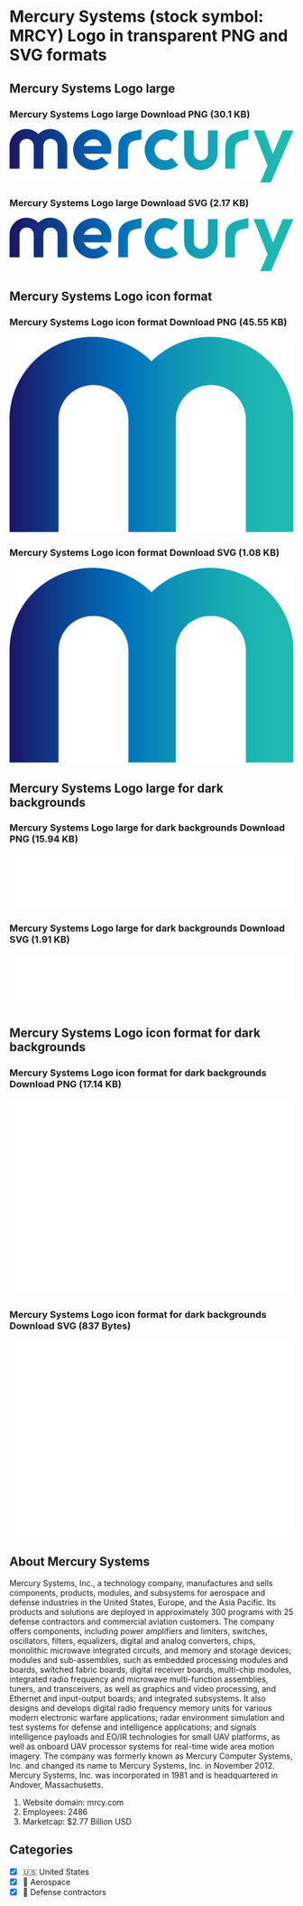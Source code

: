 # Mercury Systems (stock symbol: MRCY) Logo in transparent PNG and SVG formats

## Mercury Systems Logo large

### Mercury Systems Logo large Download PNG (30.1 KB)

![Mercury Systems Logo large Download PNG (30.1 KB)](/img/orig/MRCY_BIG-5bad8fcd.png)

### Mercury Systems Logo large Download SVG (2.17 KB)

![Mercury Systems Logo large Download SVG (2.17 KB)](/img/orig/MRCY_BIG-7987c584.svg)

## Mercury Systems Logo icon format

### Mercury Systems Logo icon format Download PNG (45.55 KB)

![Mercury Systems Logo icon format Download PNG (45.55 KB)](/img/orig/MRCY-9960c6f4.png)

### Mercury Systems Logo icon format Download SVG (1.08 KB)

![Mercury Systems Logo icon format Download SVG (1.08 KB)](/img/orig/MRCY-90800d84.svg)

## Mercury Systems Logo large for dark backgrounds

### Mercury Systems Logo large for dark backgrounds Download PNG (15.94 KB)

![Mercury Systems Logo large for dark backgrounds Download PNG (15.94 KB)](/img/orig/MRCY_BIG.D-ade5b14f.png)

### Mercury Systems Logo large for dark backgrounds Download SVG (1.91 KB)

![Mercury Systems Logo large for dark backgrounds Download SVG (1.91 KB)](/img/orig/MRCY_BIG.D-3e6271fe.svg)

## Mercury Systems Logo icon format for dark backgrounds

### Mercury Systems Logo icon format for dark backgrounds Download PNG (17.14 KB)

![Mercury Systems Logo icon format for dark backgrounds Download PNG (17.14 KB)](/img/orig/MRCY.D-08160226.png)

### Mercury Systems Logo icon format for dark backgrounds Download SVG (837 Bytes)

![Mercury Systems Logo icon format for dark backgrounds Download SVG (837 Bytes)](/img/orig/MRCY.D-a0238832.svg)

## About Mercury Systems

Mercury Systems, Inc., a technology company, manufactures and sells components, products, modules, and subsystems for aerospace and defense industries in the United States, Europe, and the Asia Pacific. Its products and solutions are deployed in approximately 300 programs with 25 defense contractors and commercial aviation customers. The company offers components, including power amplifiers and limiters, switches, oscillators, filters, equalizers, digital and analog converters, chips, monolithic microwave integrated circuits, and memory and storage devices; modules and sub-assemblies, such as embedded processing modules and boards, switched fabric boards, digital receiver boards, multi-chip modules, integrated radio frequency and microwave multi-function assemblies, tuners, and transceivers, as well as graphics and video processing, and Ethernet and input-output boards; and integrated subsystems. It also designs and develops digital radio frequency memory units for various modern electronic warfare applications; radar environment simulation and test systems for defense and intelligence applications; and signals intelligence payloads and EO/IR technologies for small UAV platforms, as well as onboard UAV processor systems for real-time wide area motion imagery. The company was formerly known as Mercury Computer Systems, Inc. and changed its name to Mercury Systems, Inc. in November 2012. Mercury Systems, Inc. was incorporated in 1981 and is headquartered in Andover, Massachusetts.

1. Website domain: mrcy.com
2. Employees: 2486
3. Marketcap: $2.77 Billion USD


## Categories
- [x] 🇺🇸 United States
- [x] 🚀 Aerospace
- [x] 🔫 Defense contractors
